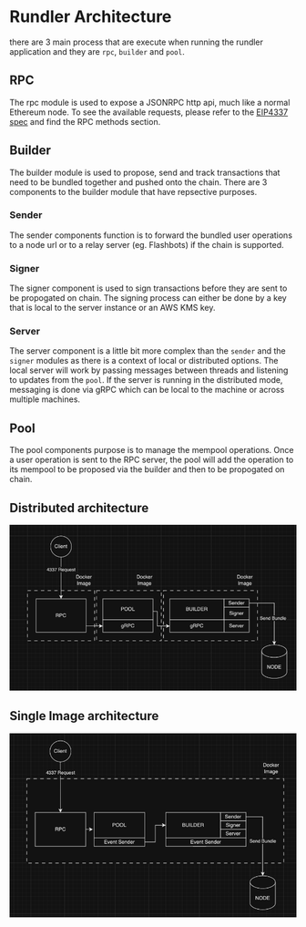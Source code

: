 # Rundler Architecture

there are 3 main process that are execute when running the rundler application and they are `rpc`, `builder` and `pool`.

## RPC

The rpc module is used to expose a JSONRPC http api, much like a normal Ethereum node. To see the available requests, please refer to the [EIP4337 spec](https://eips.ethereum.org/EIPS/eip-4337) and find the RPC methods section. 

## Builder

The builder module is used to propose, send and track transactions that need to be bundled together and pushed onto the chain. There are 3 components to the builder module that have repsective purposes.
 
### Sender

The sender components function is to forward the bundled user operations to a node url or to a relay server (eg. Flashbots) if the chain is supported.

### Signer

The signer component is used to sign transactions before they are sent to be propogated on chain. The signing process can either be done by a key that is local to the server instance or an AWS KMS key.

### Server

The server component is a little bit more complex than the `sender` and the `signer` modules as there is a context of local or distributed options. The local server will work by passing messages between threads and listening to updates from the `pool`.
If the server is running in the distributed mode, messaging is done via gRPC which can be local to the machine or across multiple machines.


## Pool

The pool components purpose is to manage the mempool operations. Once a user operation is sent to the RPC server, the pool will add the operation to its mempool to be proposed via the builder and then to be propogated on chain.


## Distributed architecture

![distributed](images/multiimage.png)  

## Single Image architecture

![singleimage](images/multiprocess.png)  

